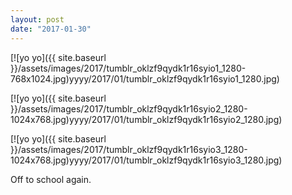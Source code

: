 ```yaml
---
layout: post
date: "2017-01-30"
---
```


[![yo yo]({{ site.baseurl }}/assets/images/2017/tumblr_oklzf9qydk1r16syio1_1280-768x1024.jpg)yyyy/2017/01/tumblr_oklzf9qydk1r16syio1_1280.jpg)

[![yo yo]({{ site.baseurl }}/assets/images/2017/tumblr_oklzf9qydk1r16syio2_1280-1024x768.jpg)yyyy/2017/01/tumblr_oklzf9qydk1r16syio2_1280.jpg)

[![yo yo]({{ site.baseurl }}/assets/images/2017/tumblr_oklzf9qydk1r16syio3_1280-1024x768.jpg)yyyy/2017/01/tumblr_oklzf9qydk1r16syio3_1280.jpg)

Off to school again.

